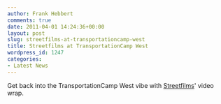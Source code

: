 ```yaml
---
author: Frank Hebbert
comments: true
date: 2011-04-01 14:24:36+00:00
layout: post
slug: streetfilms-at-transportationcamp-west
title: Streetfilms at TransportationCamp West
wordpress_id: 1247
categories:
- Latest News
---
```


Get back into the TransportationCamp West vibe with [Streetfilms](http://streetfilms.org)' video wrap.



